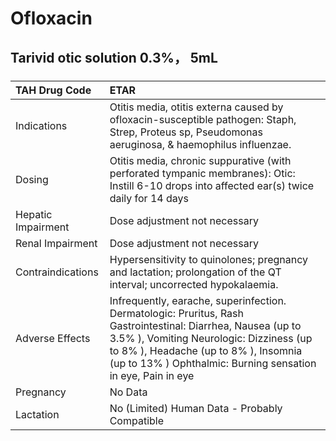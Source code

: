 # Ofloxacin

## Tarivid otic solution 0.3%， 5mL

##### 

| TAH Drug Code      | ETAR                                                                                                                                                                                                                                                            |
|:-------------------|:----------------------------------------------------------------------------------------------------------------------------------------------------------------------------------------------------------------------------------------------------------------|
| Indications        | Otitis media, otitis externa caused by ofloxacin-susceptible pathogen: Staph, Strep, Proteus sp, Pseudomonas aeruginosa, & haemophilus influenzae.                                                                                                              |
| Dosing             | Otitis media, chronic suppurative (with perforated tympanic membranes): Otic: Instill 6-10 drops into affected ear(s) twice daily for 14 days                                                                                                                   |
| Hepatic Impairment | Dose adjustment not necessary                                                                                                                                                                                                                                   |
| Renal Impairment   | Dose adjustment not necessary                                                                                                                                                                                                                                   |
| Contraindications  | Hypersensitivity to quinolones; pregnancy and lactation; prolongation of the QT interval; uncorrected hypokalaemia.                                                                                                                                             |
| Adverse Effects    | Infrequently, earache, superinfection. Dermatologic: Pruritus, Rash Gastrointestinal: Diarrhea, Nausea (up to 3.5% ), Vomiting Neurologic: Dizziness (up to 8% ), Headache (up to 8% ), Insomnia (up to 13% ) Ophthalmic: Burning sensation in eye, Pain in eye |
| Pregnancy          | No Data                                                                                                                                                                                                                                                         |
| Lactation          | No (Limited) Human Data - Probably Compatible                                                                                                                                                                                                                   |

